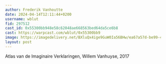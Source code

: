 ```yaml
---
author: Frederik Vanhoutte
date: 2024-04-14T12:11:44+0200
username: wblut
fid: 297512
cast_id: 0x55300bb948e58c62048ae668563bed64da5ce6b8
cast: https://warpcast.com/wblut/0x55300bb9
image: https://imagedelivery.net/BXluQx4ige9GuW0Ia56BHw/ea67a57d-be99-48ef-9d9a-49c55a289b00/original
layout: post
---
```

Atlas van de Imaginaire Verklaringen, Willem Vanhuyse, 2017  

<img src='https://imagedelivery.net/BXluQx4ige9GuW0Ia56BHw/ea67a57d-be99-48ef-9d9a-49c55a289b00/original' alt='' referrerpolicy='no-referrer'/>
<img src='https://imagedelivery.net/BXluQx4ige9GuW0Ia56BHw/262c69f3-f35d-41c9-3100-25af6e9eb900/original' alt='' referrerpolicy='no-referrer'/>